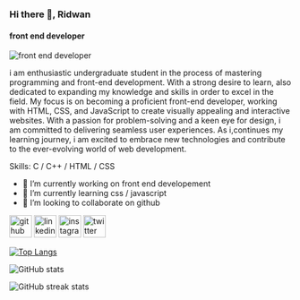 ### Hi there 👋, Ridwan
####  front end developer
![ front end developer](https://scontent.fcgp17-1.fna.fbcdn.net/v/t39.30808-6/336876287_1421184881753707_678381636839588168_n.jpg?_nc_cat=104&ccb=1-7&_nc_sid=730e14&_nc_eui2=AeEIYR0Ji_NjOU_pJZezgYTR3HNyE7D80xLcc3ITsPzTErBsjZlUB7kwWW1TP-UhWQ_t7J98oyCLMBFLUsXT-qzy&_nc_ohc=tFYSWF5NjLoAX-SdKZK&_nc_ht=scontent.fcgp17-1.fna&oh=00_AfBZ6gfnjN6gSETHIIhPIIYRjUZe4BajpP1eegD4kCtMgw&oe=648B2BD2)

i am enthusiastic undergraduate student in the process of mastering programming and front-end development. With a strong desire to learn, also dedicated to expanding my knowledge and skills in order to excel in the field. My focus is on becoming a proficient front-end developer, working with HTML, CSS, and JavaScript to create visually appealing and interactive websites. With a passion for problem-solving and a keen eye for design, i am committed to delivering seamless user experiences. As i,continues my learning journey, i am excited to embrace new technologies and contribute to the ever-evolving world of web development.

Skills: C / C++ / HTML / CSS

- 🔭 I’m currently working on front end developement 
- 🌱 I’m currently learning css / javascript 
- 👯 I’m looking to collaborate on github 


[<img src='https://cdn.jsdelivr.net/npm/simple-icons@3.0.1/icons/github.svg' alt='github' height='40'>](https://github.com/RidwanSupon)  [<img src='https://cdn.jsdelivr.net/npm/simple-icons@3.0.1/icons/linkedin.svg' alt='linkedin' height='40'>](https://www.linkedin.com/in/md-ridwanur-r-mazumder-4a8298155/)  [<img src='https://cdn.jsdelivr.net/npm/simple-icons@3.0.1/icons/instagram.svg' alt='instagram' height='40'>](https://www.instagram.com/ridwan_supon/)  [<img src='https://cdn.jsdelivr.net/npm/simple-icons@3.0.1/icons/twitter.svg' alt='twitter' height='40'>](https://twitter.com/MdRidwanur14044)  

[![Top Langs](https://github-readme-stats.vercel.app/api/top-langs/?username=RidwanSupon)](https://github.com/anuraghazra/github-readme-stats)

![GitHub stats](https://github-readme-stats.vercel.app/api?username=RidwanSupon&show_icons=true)  

![GitHub streak stats](https://streak-stats.demolab.com/?user=RidwanSupon)  

